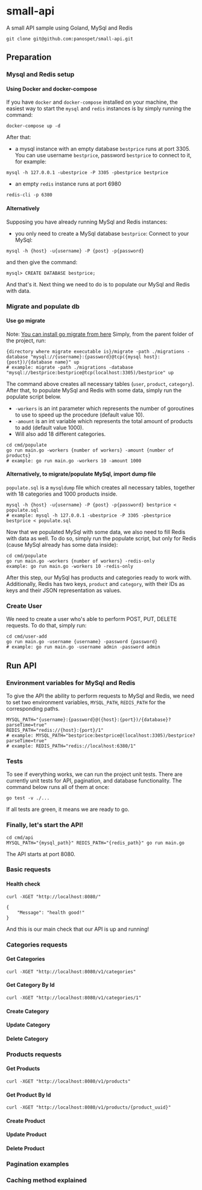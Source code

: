 # small-api
A small API sample using Goland, MySql and Redis

```
git clone git@github.com:panospet/small-api.git
```
## Preparation
### Mysql and Redis setup

#### Using Docker and docker-compose

If you have `docker` and `docker-compose` installed on your machine, the easiest way to start the `mysql` and `redis`
instances is by simply running the command:
```
docker-compose up -d
```
After that:
- a mysql instance with an empty database `bestprice` runs at port 3305. You can use username `bestprice`, password 
`bestprice` to connect to it, for example: 
```
mysql -h 127.0.0.1 -ubestprice -P 3305 -pbestprice bestprice
``` 
- an empty `redis` instance runs at port 6980
```
redis-cli -p 6380
```

#### Alternatively
Supposing you have already running MySql and Redis instances:
- you only need to create a MySql database `bestprice`:
Connect to your MySql:
```
mysql -h {host} -u{username} -P {post} -p{password}
```
and then give the command:
```
mysql> CREATE DATABASE bestprice;
```

And that's it. Next thing we need to do is to populate our MySql and Redis with data.

### Migrate and populate db
#### Use go migrate
Note: [You can install go migrate from here](https://github.com/golang-migrate/migrate)
Simply, from the parent folder of the project, run:
```
{directory where migrate executable is}/migrate -path ./migrations -database "mysql://{username}:{password}@tcp({mysql host}:{post})/{database name}" up
# example: migrate -path ./migrations -database "mysql://bestprice:bestprice@tcp(localhost:3305)/bestprice" up 
```
The command above creates all necessary tables (`user`, `product`, `category`).
After that, to populate MySql and Redis with some data, simply run the populate script below. 
- `-workers` is an int parameter which represents the number of goroutines to use to speed up the procedure 
(default value 10). 
- `-amount` is an int variable which represents the total amount of products to add (default value 1000).
- Will also add 18 different categories. 
```
cd cmd/populate
go run main.go -workers {number of workers} -amount {number of products}
# example: go run main.go -workers 10 -amount 1000
```

#### Alternatively, to migrate/populate MySql, import dump file
`populate.sql` is a `mysqldump` file which creates all necessary tables, together with 18 categories and 1000 products 
inside.
```
mysql -h {host} -u{username} -P {post} -p{password} bestprice < populate.sql
# example: mysql -h 127.0.0.1 -ubestprice -P 3305 -pbestprice bestprice < populate.sql
```
Now that we populated MySql with some data, we also need to fill Redis with data as well.
To do so, simply run the populate script, but only for Redis (cause MySql already has some data inside):
```
cd cmd/populate
go run main.go -workers {number of workers} -redis-only
example: go run main.go -workers 10 -redis-only
```

After this step, our MySql has products and categories ready to work with. Additionally, Redis has two keys, `product`
and `category`, with their IDs as keys and their JSON representation as values.

### Create User
We need to create a user who's able to perform POST, PUT, DELETE requests. To do that, simply run:
```
cd cmd/user-add
go run main.go -username {username} -password {password}
# example: go run main.go -username admin -password admin
```

## Run API
### Environment variables for MySql and Redis
To give the API the ability to perform requests to MySql and Redis, we need to set two environment variables, 
`MYSQL_PATH`, `REDIS_PATH` for the corresponding paths.
```
MYSQL_PATH="{username}:{password}@({host}:{port})/{database}?parseTime=true"
REDIS_PATH="redis://{host}:{port}/1"
# example: MYSQL_PATH="bestprice:bestprice@(localhost:3305)/bestprice?parseTime=true"
# example: REDIS_PATH="redis://localhost:6380/1"
```
### Tests
To see if everything works, we can run the project unit tests. There are currently unit tests for API, pagination, and
database functionality. The command below runs all of them at once:
```
go test -v ./...
```
If all tests are green, it means we are ready to go.

### Finally, let's start the API! 
```
cd cmd/api
MYSQL_PATH="{mysql_path}" REDIS_PATH="{redis_path}" go run main.go
```
The API starts at port 8080.
### Basic requests
#### Health check
```
curl -XGET "http://localhost:8080/"
```
```
{
    "Message": "health good!"
}
```
And this is our main check that our API is up and running!
### Categories requests
#### Get Categories
```
curl -XGET "http://localhost:8080/v1/categories"
```
#### Get Category By Id
```
curl -XGET "http://localhost:8080/v1/categories/1"
```
#### Create Category
#### Update Category
#### Delete Category
### Products requests
#### Get Products
```
curl -XGET "http://localhost:8080/v1/products"
```
#### Get Product By Id
```
curl -XGET "http://localhost:8080/v1/products/{product_uuid}"
```
#### Create Product
#### Update Product
#### Delete Product

### Pagination examples
### Caching method explained

